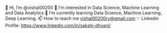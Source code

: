 👋 Hi, I’m @vishal00200
👀 I’m interested in Data Science, Machine Learning and Data Analytics
🌱 I’m currently learning Data Science, Machine Learning, Deep Learning.
📫 How to reach me vishal00200ry@gmail.com
✨ Linkedin Profile: https://www.linkedin.com/in/sakshi-dhyani/

<!---
vishal00200/vishal00200 is a ✨ special ✨ repository because its `README.md` (this file) appears on your GitHub profile.
You can click the Preview link to take a look at your changes.
--->
